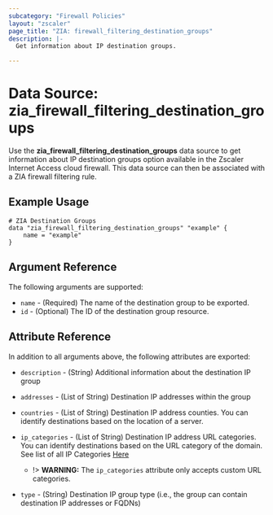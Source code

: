 ```yaml
---
subcategory: "Firewall Policies"
layout: "zscaler"
page_title: "ZIA: firewall_filtering_destination_groups"
description: |-
  Get information about IP destination groups.

---
```


# Data Source: zia_firewall_filtering_destination_groups

Use the **zia_firewall_filtering_destination_groups** data source to get information about IP destination groups option available in the Zscaler Internet Access cloud firewall. This data source can then be associated with a ZIA firewall filtering rule.

## Example Usage

```hcl
# ZIA Destination Groups
data "zia_firewall_filtering_destination_groups" "example" {
    name = "example"
}
```

## Argument Reference

The following arguments are supported:

* `name` - (Required) The name of the destination group to be exported.
* `id` - (Optional) The ID of the destination group resource.

## Attribute Reference

In addition to all arguments above, the following attributes are exported:

* `description` - (String) Additional information about the destination IP group
* `addresses` - (List of String) Destination IP addresses within the group
* `countries` - (List of String) Destination IP address counties. You can identify destinations based on the location of a server.
* `ip_categories` - (List of String) Destination IP address URL categories. You can identify destinations based on the URL category of the domain. See list of all IP Categories [Here](https://help.zscaler.com/zia/firewall-policies#/ipDestinationGroups-get)
  * !> **WARNING:** The `ip_categories` attribute only accepts custom URL categories.

* `type` - (String) Destination IP group type (i.e., the group can contain destination IP addresses or FQDNs)
